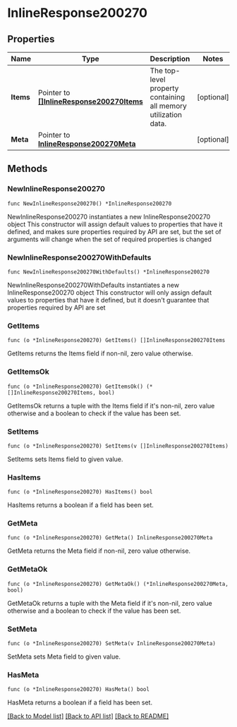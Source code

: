 # InlineResponse200270

## Properties

Name | Type | Description | Notes
------------ | ------------- | ------------- | -------------
**Items** | Pointer to [**[]InlineResponse200270Items**](InlineResponse200270Items.md) | The top-level property containing all memory utilization data. | [optional] 
**Meta** | Pointer to [**InlineResponse200270Meta**](InlineResponse200270Meta.md) |  | [optional] 

## Methods

### NewInlineResponse200270

`func NewInlineResponse200270() *InlineResponse200270`

NewInlineResponse200270 instantiates a new InlineResponse200270 object
This constructor will assign default values to properties that have it defined,
and makes sure properties required by API are set, but the set of arguments
will change when the set of required properties is changed

### NewInlineResponse200270WithDefaults

`func NewInlineResponse200270WithDefaults() *InlineResponse200270`

NewInlineResponse200270WithDefaults instantiates a new InlineResponse200270 object
This constructor will only assign default values to properties that have it defined,
but it doesn't guarantee that properties required by API are set

### GetItems

`func (o *InlineResponse200270) GetItems() []InlineResponse200270Items`

GetItems returns the Items field if non-nil, zero value otherwise.

### GetItemsOk

`func (o *InlineResponse200270) GetItemsOk() (*[]InlineResponse200270Items, bool)`

GetItemsOk returns a tuple with the Items field if it's non-nil, zero value otherwise
and a boolean to check if the value has been set.

### SetItems

`func (o *InlineResponse200270) SetItems(v []InlineResponse200270Items)`

SetItems sets Items field to given value.

### HasItems

`func (o *InlineResponse200270) HasItems() bool`

HasItems returns a boolean if a field has been set.

### GetMeta

`func (o *InlineResponse200270) GetMeta() InlineResponse200270Meta`

GetMeta returns the Meta field if non-nil, zero value otherwise.

### GetMetaOk

`func (o *InlineResponse200270) GetMetaOk() (*InlineResponse200270Meta, bool)`

GetMetaOk returns a tuple with the Meta field if it's non-nil, zero value otherwise
and a boolean to check if the value has been set.

### SetMeta

`func (o *InlineResponse200270) SetMeta(v InlineResponse200270Meta)`

SetMeta sets Meta field to given value.

### HasMeta

`func (o *InlineResponse200270) HasMeta() bool`

HasMeta returns a boolean if a field has been set.


[[Back to Model list]](../README.md#documentation-for-models) [[Back to API list]](../README.md#documentation-for-api-endpoints) [[Back to README]](../README.md)


